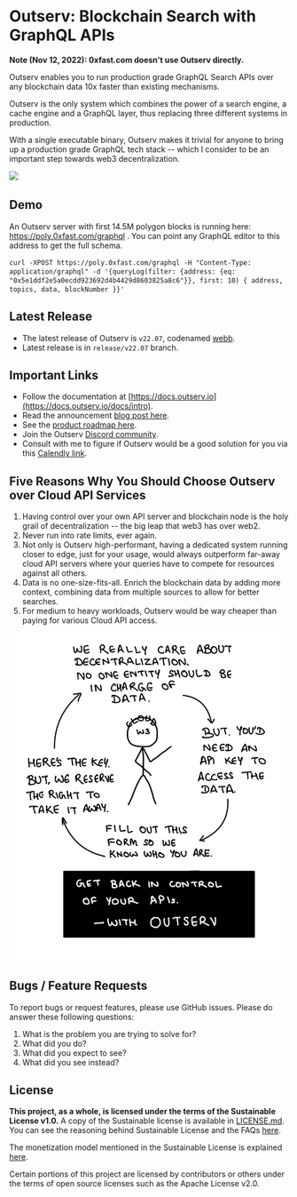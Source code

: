 # Outserv: Blockchain Search with GraphQL APIs

**Note (Nov 12, 2022): 0xfast.com doesn't use Outserv directly.**

Outserv enables you to run production grade GraphQL Search APIs over any
blockchain data 10x faster than existing mechanisms.

Outserv is the only system which combines the power of a search engine, a cache
engine and a GraphQL layer, thus replacing three different systems in
production.

With a single executable binary, Outserv makes it trivial for anyone to bring up
a production grade GraphQL tech stack -- which I consider to be an important
step towards web3 decentralization.

<img src="/static/outserv.jpeg" width="500" />

## Demo

An Outserv server with first 14.5M polygon blocks is running here: https://poly.0xfast.com/graphql . You can point any GraphQL editor to this address to get the full schema.

```
curl -XPOST https://poly.0xfast.com/graphql -H "Content-Type: application/graphql" -d '{queryLog(filter: {address: {eq: "0x5e1ddf2e5a0ecdd923692d4b4429d8603825a8c6"}}, first: 10) { address, topics, data, blockNumber }}'
```

## Latest Release

- The latest release of Outserv is `v22.07`, codenamed
    [webb](https://webb.nasa.gov/).
- Latest release is in `release/v22.07` branch.

## Important Links

- Follow the documentation at [https://docs.outserv.io](https://docs.outserv.io/docs/intro).
- Read the announcement [blog post
here](https://manishrjain.com/outserv-graphql-blockchain-search).
- See the [product roadmap here](https://github.com/outcaste-io/outserv/issues/61).
- Join the Outserv [Discord community](https://discord.gg/rmJnNd4XaV).
- Consult with me to figure if Outserv would be a good solution
for you via this [Calendly
link](https://calendly.com/manishrjain/consulting-on-outserv).

## Five Reasons Why You Should Choose Outserv over Cloud API Services

1. Having control over your own API server and blockchain node is the holy grail of decentralization -- the big leap that web3 has over web2.
1. Never run into rate limits, ever again.
1. Not only is Outserv high-performant, having a dedicated system running
    closer to edge, just for your usage, would always outperform far-away cloud
    API servers where your queries have to compete for resources against all
    others.
1. Data is no one-size-fits-all. Enrich the blockchain data by adding more
    context, combining data from multiple sources to allow for better searches.
1. For medium to heavy workloads, Outserv would be way cheaper than paying for
    various Cloud API access.

<img src="/static/decentralization.jpeg" width="500" />

## Bugs / Feature Requests

To report bugs or request features, please use GitHub issues. Please do answer these
following questions:

1. What is the problem you are trying to solve for?
2. What did you do?
3. What did you expect to see?
4. What did you see instead?

## License

**This project, as a whole, is licensed under the terms of the Sustainable
License v1.0.** A copy of the Sustainable license is available in
[LICENSE.md](LICENSE.md). You can see the reasoning behind Sustainable License
and the FAQs [here](https://manishrjain.com/tagged/license).

The monetization model mentioned in the Sustainable License is explained
[here](/billing).

Certain portions of this project are licensed by contributors or others
under the terms of open source licenses such as the Apache License v2.0.


